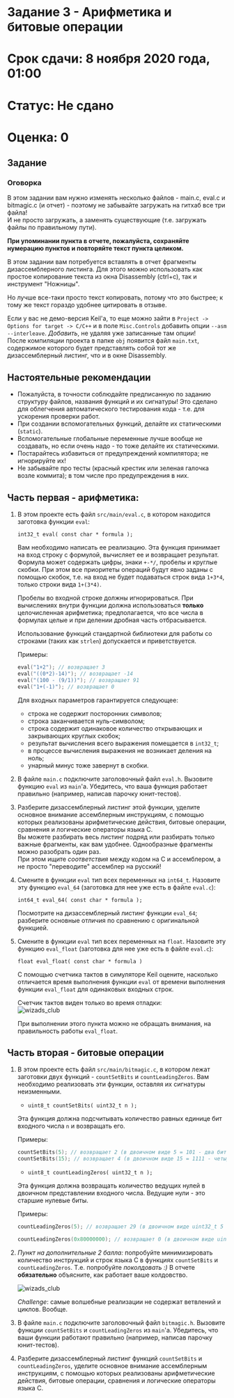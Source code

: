 
# Задание 3 - Арифметика и битовые операции

# Срок сдачи: 8 ноября 2020 года, 01:00

# Статус: Не сдано

# Оценка: 0



## Задание

### Оговорка

В этом задании вам нужно изменять несколько файлов - main.c, eval.c и bitmagic.c (и отчет) - поэтому не забывайте загружать на гитхаб все три файла!  
И не просто загружать, а заменять существующие (т.е. загружать файлы по правильному пути).

**При упоминании пункта в отчете, пожалуйста, сохраняйте нумерацию пунктов и повторяйте текст пункта целиком.**


В этом задании вам потребуется вставлять в отчет фрагменты дизассемблерного листинга. Для этого можно использовать как простое копирование текста из окна Disassembly (ctrl+c), так и инструмент "Ножницы".

Но лучше все-таки просто текст копировать, потому что это быстрее; к тому же текст гораздо удобнее цитировать в отзыве.

Если у вас не демо-версия Keil'a, то еще можно зайти в `Project -> Options for target -> C/C++` и в поле `Misc.Controls` добавить опции `--asm --interleave`. *Добавить*, не удаляя уже записанные там опции!  
После компиляции проекта в папке `obj` появится файл `main.txt`, содержимое которого будет представлять собой тот же дизассемблерный листинг, что и в окне Disassembly.

## Настоятельные рекомендации

- Пожалуйста, в точности соблюдайте предписанную по заданию структуру файлов, названия функций и их сигнатуры! Это сделано для облегчения автоматического тестирования кода - т.е. для ускорения проверки работ.
- При создании вспомогательных функций, делайте их статическими (`static`).
- Вспомогательные глобальные переменные лучше вообще не создавать, но если очень надо - то тоже делайте их статическими.
- Постарайтесь избавиться от предупреждений компилятора; не игнорируйте их!
- Не забывайте про тесты (красный крестик или зеленая галочка возле коммита); в том числе про предупреждения в них.

## Часть первая - арифметика:

1. В этом проекте есть файл `src/main/eval.c`, в котором находится заготовка функции `eval`: 

    `int32_t eval( const char * formula );`

    Вам необходимо написать ее реализацию. Эта функция принимает на вход строку с формулой, вычисляет ее и возвращает результат. Формула может содержать цифры, знаки `+-*/`, пробелы и круглые скобки. При этом все приоритеты операций будут явно заданы с помощью скобок, т.е. на вход не будет подаваться строк вида `1+3*4`, только строки вида `1+(3*4)`.

    Пробелы во входной строке должны игнорироваться. При вычислениях внутри функции должна использоваться **только** целочисленная арифметика; предполагается, что все числа в формулах целые и при делении дробная часть отбрасывается.

    Использование функций стандартной библиотеки для работы со строками (таких как `strlen`) допускается и приветствуется.

    Примеры:

    ``` cpp
    eval("1+2"); // возвращает 3
    eval("((0*2)-14)"); // возвращает -14
    eval("(100 - (9/1))"); // возвращает 91
    eval("1+(-1)"); // возвращает 0
    ```

    Для входных параметров гарантируется следующее:
    - строка не содержит посторонних символов;
    - строка заканчивается нуль-символом;
    - строка содержит одинаковое количество открывающих и закрывающих круглых скобок;
    - результат вычисления всего выражения помещается в `int32_t`;
    - в процессе вычисления выражения не возникает деления на ноль;
    - унарный минус тоже завернут в скобки.

1. В файле `main.c` подключите заголовочный файл `eval.h`. Вызовите функцию `eval` из `main`'a. Убедитесь, что ваша функция работает правильно (например, написав парочку юнит-тестов).

1. Разберите дизассемблерный листинг этой функции, уделите основное внимание ассемблерным инструкциям, с помощью которых реализованы арифметические действия, битовые операции, сравнения и логические операторы языка С.   
   Вы можете разбирать весь листинг подряд или разбирать только важные фрагменты, как вам удобнее. Однообразные фрагменты можно разобрать один раз.   
   При этом ищите *соответствия* между кодом на С и ассемблером, а не просто "переводите" ассемблер на русский!

1. Смените в функции `eval` тип всех переменных на `int64_t`. Назовите эту функцию `eval_64` (заготовка для нее уже есть в файле `eval.c`): 
   
   `int64_t eval_64( const char * formula );`

   Посмотрите на дизассемблерный листинг функции `eval_64`; разберите основные отличия по сравнению с оригинальной функцией.

1. Смените в функции `eval` тип всех переменных на `float`. Назовите эту функцию `eval_float` (заготовка для нее уже есть в файле `eval.c`): 

    `float eval_float( const char * formula )`

    С помощью счетчика тактов в симуляторе Keil оцените, насколько отличается время выполнения функции `eval` от времени выполнения функции `eval_float` для одинаковых входных строк. 

    Счетчик тактов виден только во время отладки:  
    ![wizads_club](.images/states_counter.png)


    При выполнении этого пункта можно не обращать внимания, на правильность работы `eval_float`.


## Часть вторая - битовые операции

1. В этом проекте есть файл `src/main/bitmagic.c`, в котором лежат заготовки двух функций - `countSetBits` и `countLeadingZeros`. Вам необходимо реализовать эти функции, оставляя их сигнатуры неизменными.
   
   - `uint8_t countSetBits( uint32_t n );`

   Эта функция должна подсчитывать количество равных единице бит входного числа `n` и возвращать его.

   Примеры:

   ``` cpp
   countSetBits(5); // возвращает 2 (в двоичном виде 5 = 101 - два бита равны единице)
   countSetBits(15); // возвращает 4 (в двоичном виде 15 = 1111 - четыре бита равны единице)
   ```

   - `uint8_t countLeadingZeros( uint32_t n );`
   
   Эта функция должна возвращать количество ведущих нулей в двоичном представлении входного числа. Ведущие нули - это старшие нулевые биты.

   Примеры:

   ``` cpp
   countLeadingZeros(5); // возвращает 29 (в двоичном виде uint32_t 5 = 00000000 00000000 00000000 00000101 - 29 нулей до первого (самого старшего) единичного бита)

   countLeadingZeros(0x80000000); // возвращает 0 (в двоичном виде uint32_t 0x80000000 = 10000000 00000000 00000000 00000000 - 31-ый (самый старший) бит равен единице, ведущих нулей нет)
   ```  

  

2. *Пункт на дополнительные 2 балла:* попробуйте минимизировать количество инструкций и строк языка С в функциях `countSetBits` и `countLeadingZeros`. Т.е. попробуйте _поколдовать :)_ В отчете **обязательно** объясните, как работает ваше колдовство.

    ![wizads_club](.images/wizards.png)

    *Challenge*: самые волшебные реализации не содержат ветвлений и циклов. Вообще.

3.  В файле `main.c` подключите заголовочный файл `bitmagic.h`. Вызовите функции `countSetBits` и `countLeadingZeros`  из `main`'a. Убедитесь, что ваши функции работают правильно (например, написав парочку юнит-тестов).    

4. Разберите дизассемблерный листинг функций `countSetBits` и `countLeadingZeros`, уделите основное внимание ассемблерным инструкциям, с помощью которых реализованы арифметические действия, битовые операции, сравнения и логические операторы языка С.



